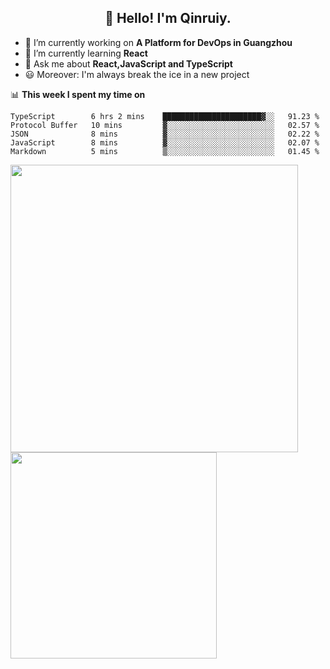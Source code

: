 <h2 align="center">👋 Hello! I'm Qinruiy.</h2>


- 🔭 I’m currently working on **A Platform for DevOps in Guangzhou**
- 🌱 I’m currently learning **React**
- 💬 Ask me about **React,JavaScript and TypeScript**
- 😃 Moreover: I'm always break the ice in a new project

📊 **This week I spent my time on**

<!--START_SECTION:waka-->
```text
TypeScript        6 hrs 2 mins    ██████████████████████▓░░   91.23 % 
Protocol Buffer   10 mins         ▓░░░░░░░░░░░░░░░░░░░░░░░░   02.57 % 
JSON              8 mins          ▓░░░░░░░░░░░░░░░░░░░░░░░░   02.22 % 
JavaScript        8 mins          ▓░░░░░░░░░░░░░░░░░░░░░░░░   02.07 % 
Markdown          5 mins          ▒░░░░░░░░░░░░░░░░░░░░░░░░   01.45 % 
```
<!--END_SECTION:waka-->

<p>
<img align="left" width="460" src="https://github-readme-stats.vercel.app/api?username=Qinruiy&custom_title=Qrinruiy's Github Stats&theme=graywhite&hide_border=true"/> <img align="left" width="330" src="https://github-readme-stats.vercel.app/api/top-langs/?username=Qinruiy&layout=compact&theme=graywhite&hide_border=true"/>
</p>
